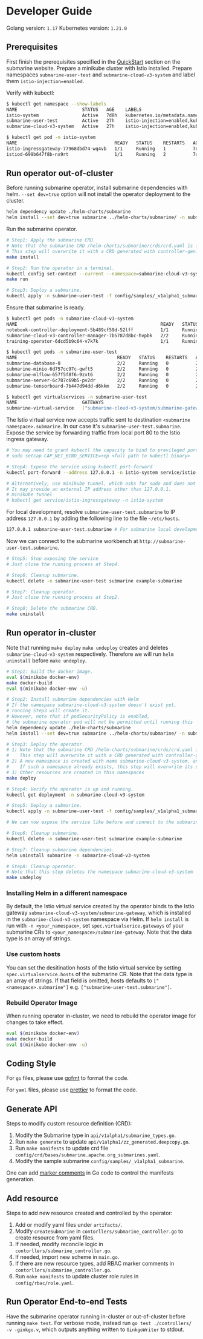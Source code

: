 <!--
  Licensed to the Apache Software Foundation (ASF) under one or more
  contributor license agreements.  See the NOTICE file distributed with
  this work for additional information regarding copyright ownership.
  The ASF licenses this file to You under the Apache License, Version 2.0
  (the "License"); you may not use this file except in compliance with
  the License.  You may obtain a copy of the License at

     http://www.apache.org/licenses/LICENSE-2.0

  Unless required by applicable law or agreed to in writing, software
  distributed under the License is distributed on an "AS IS" BASIS,
  WITHOUT WARRANTIES OR CONDITIONS OF ANY KIND, either express or implied.
  See the License for the specific language governing permissions and
  limitations under the License.
-->

# Developer Guide

Golang version: `1.17`
Kubernetes version: `1.21.0`

## Prerequisites

First finish the prerequisites specified in the [QuickStart](https://submarine.apache.org/docs/next/gettingStarted/quickstart) section on the submarine website. Prepare a minikube cluster with Istio installed. Prepare namespaces `submarine-user-test` and `submarine-cloud-v3-system` and label them `istio-injection=enabled`.

Verify with kubectl:

```bash
$ kubectl get namespace --show-labels
NAME                        STATUS   AGE    LABELS
istio-system                Active   7d8h   kubernetes.io/metadata.name=istio-system
submarine-user-test         Active   27h    istio-injection=enabled,kubernetes.io/metadata.name=submarine-user-test
submarine-cloud-v3-system   Active   27h    istio-injection=enabled,kubernetes.io/metadata.name=submarine-submarine-cloud-v3-system

$ kubectl get pod -n istio-system
NAME                                    READY   STATUS    RESTARTS   AGE
istio-ingressgateway-77968dbd74-wq4vb   1/1     Running   1          7d4h
istiod-699b647f8b-nx9rt                 1/1     Running   2          7d4h
```

## Run operator out-of-cluster

Before running submarine operator, install submarine dependencies with helm. `--set dev=true` option will not install the operator deployment to the cluster.

```bash
helm dependency update ./helm-charts/submarine
helm install --set dev=true submarine ../helm-charts/submarine/ -n submarine-cloud-v3-system
```

Run the submarine operator.

```bash
# Step1: Apply the submarine CRD.
# Note that the submarine CRD /helm-charts/submarine/crds/crd.yaml is for submarine-cloud-v2.
# This step will overwrite it with a CRD generated with controller-gen.
make install

# Step2: Run the operator in a terminal.
kubectl config set-context --current --namespace=submarine-cloud-v3-system
make run

# Step3: Deploy a submarine.
kubectl apply -n submarine-user-test -f config/samples/_v1alpha1_submarine.yaml
```

Ensure that submarine is ready.

```bash
$ kubectl get pods -n submarine-cloud-v3-system
NAME                                                     READY   STATUS    RESTARTS   AGE
notebook-controller-deployment-5b489cf59d-52lff          1/1     Running   2          22h
submarine-cloud-v3-controller-manager-7b5787d8bc-hvpbk   2/2     Running   5          22h
training-operator-6dcd5b9c64-v7k7k                       1/1     Running   1          22h

$ kubectl get pods -n submarine-user-test
NAME                                     READY   STATUS    RESTARTS   AGE
submarine-database-0                     2/2     Running   0          24m
submarine-minio-6d757cc97c-qwft5         2/2     Running   0          24m
submarine-mlflow-657f5f8f6-9zxt6         2/2     Running   0          24m
submarine-server-6c787c69b5-pv2dr        2/2     Running   0          24m
submarine-tensorboard-7b447d94dd-d6kkm   2/2     Running   0          24m

$ kubectl get virtualservices -n submarine-user-test
NAME                        GATEWAYS                                          HOSTS                               AGE
submarine-virtual-service   ["submarine-cloud-v3-system/submarine-gateway"]   ["submarine-user-test.submarine"]   24m
```

The Istio virtual service now accepts traffic sent to destination `<submarine namespace>.submarine`. In our case it's `submarine-user-test.submarine`. Expose the service by forwarding traffic from local port 80 to the Istio ingress gateway.

```bash
# You may need to grant kubectl the capacity to bind to previleged ports without root.
# sudo setcap CAP_NET_BIND_SERVICE=+ep <full path to kubectl binary>

# Step4: Expose the service using kubectl port-forward
kubectl port-forward --address 127.0.0.1 -n istio-system service/istio-ingressgateway 80:80

# Alternatively, use minikube tunnel, which asks for sudo and does not require setcap.
# It may provide an external IP address other than 127.0.0.1.
# minikube tunnel
# kubectl get service/istio-ingressgateway -n istio-system
```

For local development, resolve `submarine-user-test.submarine` to IP address `127.0.0.1` by adding the following line to the file `~/etc/hosts`.

```bash
127.0.0.1 submarine-user-test.submarine # For submarine local development
```

Now we can connect to the submarine workbench at `http://submarine-user-test.submarine`.


```bash
# Step5: Stop exposing the service
# Just close the running process at Step4.

# Step6: Cleanup submarine.
kubectl delete -n submarine-user-test submarine example-submarine

# Step7: Cleanup operator.
# Just close the running process at Step2.

# Step8: Delete the submarine CRD.
make uninstall
```

## Run operator in-cluster

Note that running `make deploy` `make undeploy` creates and deletes `submarine-cloud-v3-system` respectively. Therefore we will run `helm uninstall` before `make undeploy`.

```bash
# Step1: Build the docker image.
eval $(minikube docker-env)
make docker-build
eval $(minikube docker-env -u)

# Step2: Install submarine dependencies with Helm
# If the namespace submarine-cloud-v3-system doesn't exist yet,
# running Step3 will create it.
# However, note that if podSecurityPolicy is enabled,
# the submarine operator pod will not be permitted until running this
helm dependency update ./helm-charts/submarine
helm install --set dev=true submarine ../helm-charts/submarine/ -n submarine-cloud-v3-system

# Step3: Deploy the operator.
# 1) Note that the submarine CRD /helm-charts/submarine/crds/crd.yaml is for submarine-cloud-v2.
#    This step will overwrite it with a CRD generated with controller-gen.
# 2) A new namespace is created with name submarine-cloud-v3-system, and will be used for the deployment.
#    If such a namespace already exists, this step will overwrite its spec.
# 3) Other resources are created in this namespaces
make deploy

# Step4: Verify the operator is up and running.
kubectl get deployment -n submarine-cloud-v3-system

# Step5: Deploy a submarine.
kubectl apply -n submarine-user-test -f config/samples/_v1alpha1_submarine.yaml

# We can now expose the service like before and connect to the submarine workbench

# Step6: Cleanup submarine.
kubectl delete -n submarine-user-test submarine example-submarine

# Step7: Cleanup submarine dependencies.
helm uninstall submarine -n submarine-cloud-v3-system

# Step8: Cleanup operator.
# Note that this step deletes the namespace submarine-cloud-v3-system
make undeploy
```

### Installing Helm in a different namespace

By default, the Istio virtual service created by the operator binds to the Istio gateway `submarine-cloud-v3-system/submarine-gateway`, which is installed in the `submarine-cloud-v3-system` namespace via Helm. If `helm install` is run with `-n <your_namespace>`, set `spec.virtualserice.gateways` of your submarine CRs to `<your_namespace>/submarine-gateway`. Note that the data type is an array of strings.

### Use custom hosts

You can set the desitination hosts of the Istio virtual service by setting `spec.virtualservice.hosts` of the submarine CR. Note that the data type is an array of strings. If that field is omitted, hosts defaults to `["<namespace>.submarine"]` e.g. `["submarine-user-test.submarine"]`.

### Rebuild Operator Image

When running operator in-cluster, we need to rebuild the operator image for changes to take effect.

```bash
eval $(minikube docker-env)
make docker-build
eval $(minikube docker-env -u)
```

## Coding Style

For `go` files, please use [gofmt](https://golang.org/pkg/cmd/gofmt/) to format the code.

For `yaml` files, please use [prettier](https://prettier.io/) to format the code.

## Generate API

Steps to modify custom resource definition (CRD):
1. Modify the Submarine type in `api/v1alpha1/submarine_types.go`.
2. Run `make generate` to update `api/v1alpha1/zz_generated.deepcopy.go`.
3. Run `make manifests` to update crd file `config/crd/bases/submarine.apache.org_submarines.yaml`.
4. Modify the sample submarine `config/samples/_v1alpha1_submarine`.

One can add [marker comments](https://book.kubebuilder.io/reference/markers.html) in Go code to control the manifests generation.

## Add resource

Steps to add new resource created and controlled by the operator:
1. Add or modify yaml files under `artifacts/`.
2. Modify `createSubmarine` in `contorllers/submarine_controller.go` to create resource from yaml files.
3. If needed, modify reconcile logic in `contorllers/submarine_controller.go`.
4. If needed, import new scheme in `main.go`.
5. If there are new resource types, add RBAC marker comments in `contorllers/submarine_controller.go`.
6. Run `make manifests` to update cluster role rules in `config/rbac/role.yaml`.

## Run Operator End-to-end Tests

Have the submarine operator running in-cluster or out-of-cluster before running `make test`. For verbose mode, instead run `go test ./controllers/ -v -ginkgo.v`, which outputs anything written to `GinkgoWriter` to stdout.
